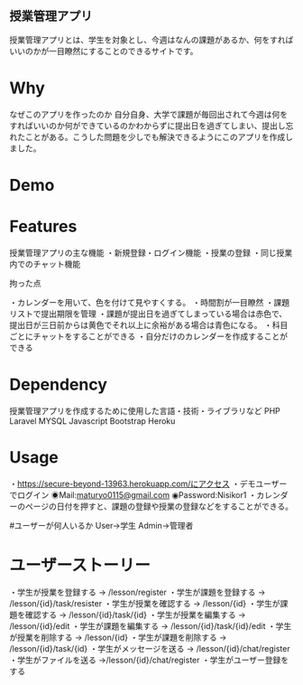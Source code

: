 ## 授業管理アプリ
 授業管理アプリとは、学生を対象とし、今週はなんの課題があるか、何をすればいいのかが一目瞭然にすることのできるサイトです。

# Why
 なぜこのアプリを作ったのか
 自分自身、大学で課題が毎回出されて今週は何をすればいいのか何ができているのかわからずに提出日を過ぎてしまい、提出し忘れたことがある。こうした問題を少しでも解決できるようにこのアプリを作成しました。

# Demo

# Features
 授業管理アプリの主な機能
・新規登録・ログイン機能
・授業の登録
・同じ授業内でのチャット機能

拘った点 

・カレンダーを用いて、色を付けて見やすくする。
・時間割が一目瞭然
・課題リストで提出期限を管理
・課題が提出日を過ぎてしまっている場合は赤色で、提出日が三日前からは黄色でそれ以上に余裕がある場合は青色になる。
・科目ごとにチャットをすることができる
・自分だけのカレンダーを作成することができる

# Dependency
 授業管理アプリを作成するために使用した言語・技術・ライブラリなど
 PHP
 Laravel
 MYSQL
 Javascript
 Bootstrap
 Heroku

# Usage

・https://secure-beyond-13963.herokuapp.com/にアクセス
・デモユーザーでログイン
     ◉Mail:maturyo0115@gmail.com
     ◉Password:Nisikor1
・カレンダーのページの日付を押すと、課題の登録や授業の登録などをすることができる。

#ユーザーが何人いるか
User->学生
Admin->管理者
# ユーザーストーリー
・学生が授業を登録する -> /lesson/register
・学生が課題を登録する -> /lesson/{id}/task/resister
・学生が授業を確認する ->  /lesson/{id}
・学生が課題を確認する -> /lesson/{id}/task/{id}
・学生が授業を編集する -> /lesson/{id}/edit
・学生が課題を編集する -> /lesson/{id}/task/{id}/edit
・学生が授業を削除する -> /lesson/{id}
・学生が課題を削除する -> /lesson/{id}/task/{id}
・学生がメッセージを送る -> /lesson/{id}/chat/register
・学生がファイルを送る ->/lesson/{id}/chat/register
・学生がユーザー登録をする


